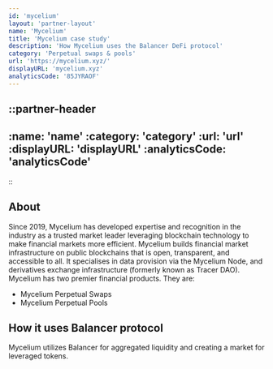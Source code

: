 ```yaml
---
id: 'mycelium'
layout: 'partner-layout'
name: 'Mycelium'
title: 'Mycelium case study'
description: 'How Mycelium uses the Balancer DeFi protocol'
category: 'Perpetual swaps & pools'
url: 'https://mycelium.xyz/'
displayURL: 'mycelium.xyz'
analyticsCode: '85JYRAOF'
---
```


::partner-header
---
:name: 'name'
:category: 'category'
:url: 'url'
:displayURL: 'displayURL'
:analyticsCode: 'analyticsCode'
---
::

## About

Since 2019, Mycelium has developed expertise and recognition in the industry as a trusted market leader leveraging blockchain technology to make financial markets more efficient. Mycelium builds financial market infrastructure on public blockchains that is open, transparent, and accessible to all. It specialises in data provision via the Mycelium Node, and derivatives exchange infrastructure (formerly known as Tracer DAO).
Mycelium has two premier financial products. They are:
- Mycelium Perpetual Swaps
- Mycelium Perpetual Pools

## How it uses Balancer protocol

Mycelium utilizes Balancer for aggregated liquidity and creating a market for leveraged tokens.
